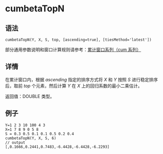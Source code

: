 # cumbetaTopN

## 语法

`cumbetaTopN(Y, X, S, top, [ascending=true],
[tiesMethod='latest'])`

部分通用参数说明和窗口计算规则请参考：[累计窗口系列（cum 系列）](../themes/cumFunctions.html)

## 详情

在累计窗口内，根据 *ascending* 指定的排序方式将 *X* 和 *Y* 按照
*S* 进行稳定排序后，取前 *top* 个元素，然后计算 *Y* 在 *X* 上的回归系数的最小二乘估计。

返回值：DOUBLE 类型。

## 例子

```
Y=1 2 3 10 100 4 3
X=1 7 8 9 0 5 8
S = 0.3 0.5 0.1 0.1 0.5 0.2 0.4
cumbetaTopN(Y, X, S, 6)
// output
[,0.1666,0.2441,0.7483,-6.4428,-6.4428,-6.2293]
```

